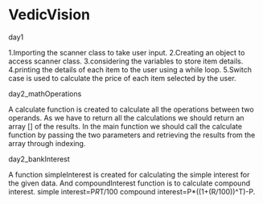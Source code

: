 # VedicVision

day1

1.Importing the scanner class to take user input. 
2.Creating an object to access scanner class.
3.considering the variables to store item details.
4.printing the details of each item to the user using a while loop. 
5.Switch case is used to calculate the price of each item selected by the user.

day2_mathOperations

A calculate function is created to calculate all the operations between two operands. As we have to return all the calculations we should return an array [] of the results. In the main function we should call the calculate function by passing the two parameters and retrieving the results from the array through indexing.

day2_bankInterest

A function simpleInterest is created for calculating the simple interest for the given data.
And compoundInterest function is to calculate compound interest.
simple interest=P*R*T/100
compound interest=P*((1+(R/100))^T)-P.
